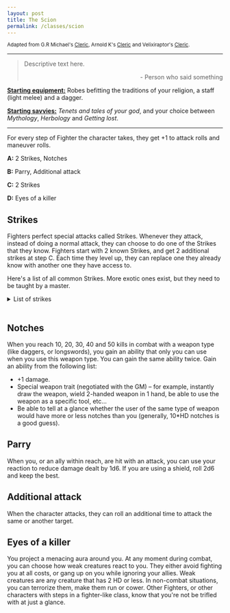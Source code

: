 ```yaml
---
layout: post
title: The Scion
permalink: /classes/scion
---
```

<small>Adapted from G.R Michael's [Cleric](https://as-they-must.blogspot.com/2019/10/blessed-of-gd-class-cleric.html), Arnold K's [Cleric](https://goblinpunch.blogspot.com/2019/04/the-cleric.html) and Velixiraptor's [Cleric](https://crateredland.blogspot.com/2019/01/the-cleric.html).</small>

***

>Descriptive text here.
>
><p style="text-align: right">- Person who said something</p>

<b><u>Starting equipment:</u></b> Robes befitting the traditions of your religion, a staff (light melee) and a dagger.

<b><u>Starting savvies:</u></b> <i>Tenets and tales of your god</i>, and your choice between <i>Mythology</i>, <i>Herbology</i> and <i>Getting lost</i>.

***

For every step of Fighter the character takes, they get +1 to attack rolls and maneuver rolls.

<b>A:</b> 2 Strikes, Notches

<b>B:</b> Parry, Additional attack

<b>C:</b> 2 Strikes

<b>D:</b> Eyes of a killer

## Strikes
Fighters perfect special attacks called Strikes. Whenever they attack, instead of doing a normal attack, they can choose to do one of the Strikes that they know. Fighters start with 2 known Strikes, and get 2 additional strikes at step C. Each time they level up, they can replace one they already know with another one they have access to.

Here's a list of all common Strikes. More exotic ones exist, but they need to be taught by a master.
<details markdown="1">
<summary>List of strikes</summary>
*  <b>Charging strike:</b> If you moved at least a few steps during your turn, make an attack against 1 target with a melee weapon. On a hit, the target is also shoved back.
*  <b>Cleaving strike:</b> Make an attack with a melee weapon with 1 bane. On a successful hit, you automatically deal your damage to up to two other targets in range.
*  <b>Defensive strike:</b> Make an attack with 1 bane. Whether you hit or not, the target has 1 bane against all attacks aimed at you for the following round.
*  <b>Disarming strike:</b> Make an attack with 1 bane. On a successful hit, you deal half damage to your target, and they drop their currently wielded weapon (or one of them, if they have two).
*  <b>Lunging strike:</b> Make an attack with a melee weapon with 1 bane. You can reach farther than usual with this attack.
*  <b>Piercing strike:</b> Make an attack with 1 bane. On a successful hit, ignore the target’s armor score.
*  <b>Pinning strike:</b> Make an attack with 1 bane with a weapon capable of piercing. On a successful hit, deal half damage. The target can’t move until it takes an action to remove the weapon. If the weapon is a melee weapon, you can’t attack with it either until it’s pulled out.
*  <b>Powerful strike:</b> Make an attack with 1 bane with a melee weapon. On a successful hit, roll twice the damage dice.
*  <b>Precise strike:</b> Forego your movement. Doing so, roll damage automatically – no need for an attack roll.
*  <b>Shield strike:</b> Make an attack with 1 bane with a shield. On a successful hit, deal 1d6 damage, and all attacks against that target have a boon, until at least one attack hits.
*  <b>Sundering strike:</b> Make an attack with 1 bane. On a successful hit, you deal no damage to the target, but you either reduce the armor score of your target by the number of damage dice your weapon has, or you impose a bane on the target’s attack rolls using this weapon. If another object is targeted, the GM determines the effects accordingly. This can stack, and lasts until the next time they tend to their equipment (generally after a short rest).
*  <b>Switch-up strike:</b> Switch places with a nearby ally, then attack.
</details>
<br>

## Notches
When you reach 10, 20, 30, 40 and 50 kills in combat with a weapon type (like daggers, or longswords), you gain an ability that only you can use when you use this weapon type.
You can gain the same ability twice. Gain an ability from the following list:
*  +1 damage.
*  Special weapon trait (negotiated with the GM) – for example, instantly draw the weapon, wield 2-handed weapon in 1 hand, be able to use the weapon as a specific tool, etc…
*  Be able to tell at a glance whether the user of the same type of weapon would have more or less notches than you (generally, 10*HD notches is a good guess).

## Parry
When you, or an ally within reach, are hit with an attack, you can use your reaction to reduce damage dealt by 1d6. If you are using a shield, roll 2d6 and keep the best.

## Additional attack
When the character attacks, they can roll an additional time to attack the same or another target.

## Eyes of a killer
You project a menacing aura around you. At any moment during combat, you can choose how weak creatures react to you. They either avoid fighting you at all costs, or gang up on you while ignoring your allies. Weak creatures are any creature that has 2 HD or less. In non-combat situations, you can terrorize them, make them run or cower. Other Fighters, or other characters with steps in a fighter-like class, know that you're not be trifled with at just a glance.
